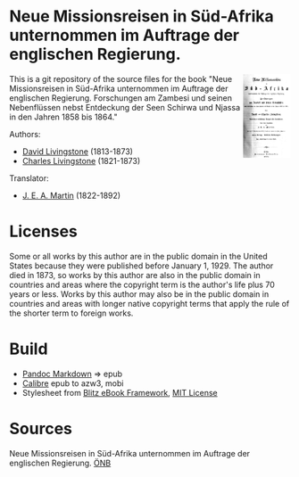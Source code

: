 # Neue Missionsreisen in Süd-Afrika unternommen im Auftrage der englischen Regierung.

<img align="right" height="150" src="https://github.com/kogo59/Neue_Missionsreisen_in_Suedafrika/blob/main/images/cover.jpg">

This is a git repository of the source files for the book "Neue Missionsreisen in Süd-Afrika unternommen im Auftrage der englischen Regierung. Forschungen am Zambesi und seinen Nebenflüssen
nebst Entdeckung der Seen Schirwa und Njassa in den Jahren 1858 bis 1864." 

Authors:

* [David Livingstone](https://en.wikipedia.org/wiki/David_Livingstone) (1813-1873)
* [Charles Livingstone](https://fr.wikisource.org/wiki/Auteur:Charles_Livingstone) (1821-1873)

Translator:

* [J. E. A. Martin](https://d-nb.info/gnd/120641747) (1822-1892)

# Licenses
Some or all works by this author are in the public domain in the United States
because they were published before January 1, 1929. The author died in 1873, so
works by this author are also in the public domain in countries and areas where
the copyright term is the author's life plus 70 years or less. Works by this
author may also be in the public domain in countries and areas with longer
native copyright terms that apply the rule of the shorter term to foreign works.

# Build
* [Pandoc Markdown](https://pandoc.org/MANUAL.html#pandocs-markdown) => epub
* [Calibre](https://calibre-ebook.com/) epub to azw3, mobi
* Stylesheet from [Blitz eBook Framework](https://friendsofepub.github.io/Blitz/), [MIT License](https://github.com/FriendsOfEpub/Blitz/blob/master/LICENSE)

# Sources
Neue Missionsreisen in Süd-Afrika unternommen im Auftrage der englischen Regierung. [ÖNB](http://digital.onb.ac.at/OnbViewer/viewer.faces?doc=ABO_%2BZ173439407#)


